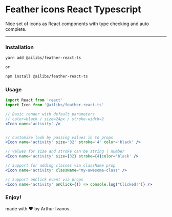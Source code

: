 # Feather icons React Typescript

<p>Nice set of icons as React components with type checking and auto complete.</p>

<hr/>

### Installation

```bash
yarn add @ailibs/feather-react-ts

or

npm install @ailibs/feather-react-ts
```

### Usage

```jsx
import React from 'react'
import Icon from '@ailibs/feather-react-ts'

// Basic render with default parameters
// color=black / size=24px / stroke-width=2
<Icon name='activity' />


// Customize look by passing values in to props
<Icon name='activity' size='32' stroke='4' color='black' />

// Values for size and stroke can be string | number
<Icon name='activity' size={32} stroke={4}color='black' />

// Support for adding classes via className prop
<Icon name='activity' className="my-awesome-class" />

// Support onClick event via props
<Icon name='activity' onClick={() => console.log("Clicked!")} />
```

### Enjoy!

made with ❤️ by Arthur Ivanov.
